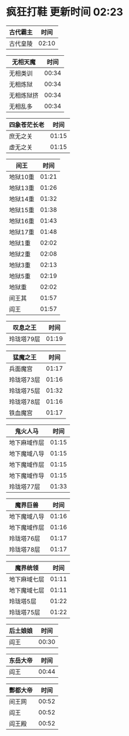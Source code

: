 # 疯狂打鞋 更新时间 02:23

| 古代霸主   | 时间    |
|--------|-------|
| 古代皇陵 | 02:10 |

| 无相天魔   | 时间    |
|--------|-------|
| 无相类训 | 00:34 |
| 无相炼狱 | 00:34 |
| 无相炼狱挤 | 00:34 |
| 无相乱多 | 00:34 |

| 四象苍茫长老   | 时间    |
|--------|-------|
| 庶无之关 | 01:15 |
| 虚无之关 | 01:15 |

| 间王   | 时间    |
|--------|-------|
| 地狱10重 | 01:21 |
| 地狱13重 | 01:26 |
| 地狱14重 | 01:32 |
| 地狱15重 | 01:38 |
| 地狱16重 | 01:43 |
| 地狱17重 | 01:48 |
| 地狱1重 | 02:02 |
| 地狱2重 | 02:08 |
| 地狱3重 | 02:13 |
| 地狱5重 | 02:19 |
| 地狱重 | 02:02 |
| 间王其 | 01:57 |
| 阎王 | 01:57 |

| 叹息之王   | 时间    |
|--------|-------|
| 玲珑塔79层 | 01:19 |

| 猛魔之王   | 时间    |
|--------|-------|
| 兵面魔宫 | 01:17 |
| 玲珑塔73层 | 01:16 |
| 玲珑塔75层 | 01:32 |
| 玲珑塔78层 | 01:16 |
| 铁血魔宫 | 01:17 |

| 鬼火人马   | 时间    |
|--------|-------|
| 地下麻域作层 | 01:15 |
| 地下魔域八导 | 01:15 |
| 地下魔域作层 | 01:15 |
| 地下魔域作导 | 01:15 |
| 玲珑塔77层 | 01:33 |

| 魔界巨兽   | 时间    |
|--------|-------|
| 地下魔域八导 | 01:16 |
| 地下魔域作层 | 01:16 |
| 玲珑塔76层 | 01:17 |
| 玲珑塔78层 | 01:17 |

| 魔界统领   | 时间    |
|--------|-------|
| 地下麻域七层 | 01:11 |
| 地下魔域七层 | 01:11 |
| 玲珑塔5层 | 01:22 |
| 玲珑塔75层 | 01:22 |

| 后土娘娘   | 时间    |
|--------|-------|
| 阎王 | 00:30 |

| 东岳大帝   | 时间    |
|--------|-------|
| 阎王 | 00:44 |

| 酆都大帝   | 时间    |
|--------|-------|
| 间王网 | 00:52 |
| 阎王 | 00:52 |
| 阎王殿 | 00:52 |